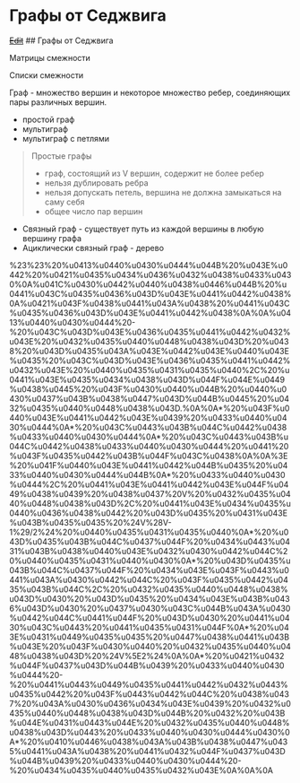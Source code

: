 # Графы от Седжвига

[~~Edit~~](http://marxi.co/#/?provider=evernote\_int\&guid=794c56dc-4879-4fbd-bb57-f94287904b1b\&notebook=%D0%9F%D0%B5%D1%80%D0%B2%D1%8B%D0%B9%20%D0%B1%D0%BB%D0%BE%D0%BA%D0%BD%D0%BE%D1%82) ## Графы от Седжвига

Матрицы смежности

Списки смежности

Граф - множество вершин и некоторое множество ребер, соединяющих пары различных вершин.

* простой граф
* мультиграф
* мультиграф с петлями

> Простые графы
>
> * граф, состоящий из V вершин, содержит не более  ребер
> * нельзя дублировать ребра
> * нельзя допускать петель, вершина не должна замыкаться на саму себя
> * общее число пар вершин&#x20;

* Связный граф - существует путь из каждой вершины в любую вершину графа
* Ациклически связный граф - дерево

%23%23%20%u0413%u0440%u0430%u0444%u044B%20%u043E%u0442%20%u0421%u0435%u0434%u0436%u0432%u0438%u0433%u0430%0A%u041C%u0430%u0442%u0440%u0438%u0446%u044B%20%u0441%u043C%u0435%u0436%u043D%u043E%u0441%u0442%u0438%0A%u0421%u043F%u0438%u0441%u043A%u0438%20%u0441%u043C%u0435%u0436%u043D%u043E%u0441%u0442%u0438%0A%0A%u0413%u0440%u0430%u0444%20-%20%u043C%u043D%u043E%u0436%u0435%u0441%u0442%u0432%u043E%20%u0432%u0435%u0440%u0448%u0438%u043D%20%u0438%20%u043D%u0435%u043A%u043E%u0442%u043E%u0440%u043E%u0435%20%u043C%u043D%u043E%u0436%u0435%u0441%u0442%u0432%u043E%20%u0440%u0435%u0431%u0435%u0440%2C%20%u0441%u043E%u0435%u0434%u0438%u043D%u044F%u044E%u0449%u0438%u0445%20%u043F%u0430%u0440%u044B%20%u0440%u0430%u0437%u043B%u0438%u0447%u043D%u044B%u0445%20%u0432%u0435%u0440%u0448%u0438%u043D.%0A%0A\*%20%u043F%u0440%u043E%u0441%u0442%u043E%u0439%20%u0433%u0440%u0430%u0444%0A\*%20%u043C%u0443%u043B%u044C%u0442%u0438%u0433%u0440%u0430%u0444%0A\*%20%u043C%u0443%u043B%u044C%u0442%u0438%u0433%u0440%u0430%u0444%20%u0441%20%u043F%u0435%u0442%u043B%u044F%u043C%u0438%0A%0A%3E%20%u041F%u0440%u043E%u0441%u0442%u044B%u0435%20%u0433%u0440%u0430%u0444%u044B%0A\*%20%u0433%u0440%u0430%u0444%2C%20%u0441%u043E%u0441%u0442%u043E%u044F%u0449%u0438%u0439%20%u0438%u0437%20V%20%u0432%u0435%u0440%u0448%u0438%u043D%2C%20%u0441%u043E%u0434%u0435%u0440%u0436%u0438%u0442%20%u043D%u0435%20%u0431%u043E%u043B%u0435%u0435%20%24V%28V-1%29/2%24%20%u0440%u0435%u0431%u0435%u0440%0A\*%20%u043D%u0435%u043B%u044C%u0437%u044F%20%u0434%u0443%u0431%u043B%u0438%u0440%u043E%u0432%u0430%u0442%u044C%20%u0440%u0435%u0431%u0440%u0430%0A\*%20%u043D%u0435%u043B%u044C%u0437%u044F%20%u0434%u043E%u043F%u0443%u0441%u043A%u0430%u0442%u044C%20%u043F%u0435%u0442%u0435%u043B%u044C%2C%20%u0432%u0435%u0440%u0448%u0438%u043D%u0430%20%u043D%u0435%20%u0434%u043E%u043B%u0436%u043D%u0430%20%u0437%u0430%u043C%u044B%u043A%u0430%u0442%u044C%u0441%u044F%20%u043D%u0430%20%u0441%u0430%u043C%u0443%20%u0441%u0435%u0431%u044F%0A\*%20%u043E%u0431%u0449%u0435%u0435%20%u0447%u0438%u0441%u043B%u043E%20%u043F%u0430%u0440%20%u0432%u0435%u0440%u0448%u0438%u043D%20%24V%5E2%24%0A%0A\*%20%u0421%u0432%u044F%u0437%u043D%u044B%u0439%20%u0433%u0440%u0430%u0444%20-%20%u0441%u0443%u0449%u0435%u0441%u0442%u0432%u0443%u0435%u0442%20%u043F%u0443%u0442%u044C%20%u0438%u0437%20%u043A%u0430%u0436%u0434%u043E%u0439%20%u0432%u0435%u0440%u0448%u0438%u043D%u044B%20%u0432%20%u043B%u044E%u0431%u0443%u044E%20%u0432%u0435%u0440%u0448%u0438%u043D%u0443%20%u0433%u0440%u0430%u0444%u0430%0A\*%20%u0410%u0446%u0438%u043A%u043B%u0438%u0447%u0435%u0441%u043A%u0438%20%u0441%u0432%u044F%u0437%u043D%u044B%u0439%20%u0433%u0440%u0430%u0444%20-%20%u0434%u0435%u0440%u0435%u0432%u043E%0A%0A%0A
